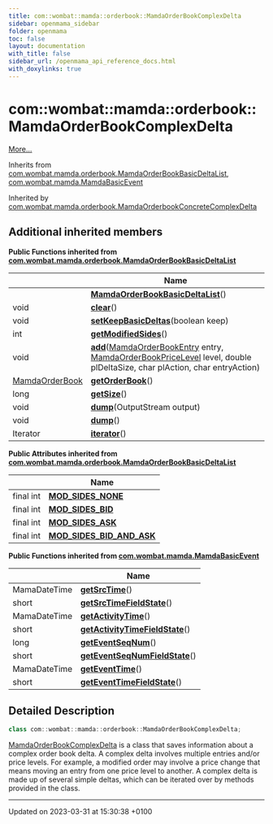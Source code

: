 ```yaml
---
title: com::wombat::mamda::orderbook::MamdaOrderBookComplexDelta
sidebar: openmama_sidebar
folder: openmama
toc: false
layout: documentation
with_title: false
sidebar_url: /openmama_api_reference_docs.html
with_doxylinks: true
---
```


# com::wombat::mamda::orderbook::MamdaOrderBookComplexDelta



 [More...](#detailed-description)

Inherits from [com.wombat.mamda.orderbook.MamdaOrderBookBasicDeltaList](classcom_1_1wombat_1_1mamda_1_1orderbook_1_1MamdaOrderBookBasicDeltaList.html), [com.wombat.mamda.MamdaBasicEvent](interfacecom_1_1wombat_1_1mamda_1_1MamdaBasicEvent.html)

Inherited by [com.wombat.mamda.orderbook.MamdaOrderbookConcreteComplexDelta](classcom_1_1wombat_1_1mamda_1_1orderbook_1_1MamdaOrderbookConcreteComplexDelta.html)

## Additional inherited members

**Public Functions inherited from [com.wombat.mamda.orderbook.MamdaOrderBookBasicDeltaList](classcom_1_1wombat_1_1mamda_1_1orderbook_1_1MamdaOrderBookBasicDeltaList.html)**

|                | Name           |
| -------------- | -------------- |
| | **[MamdaOrderBookBasicDeltaList](classcom_1_1wombat_1_1mamda_1_1orderbook_1_1MamdaOrderBookBasicDeltaList.html#function-mamdaorderbookbasicdeltalist)**() |
| void | **[clear](classcom_1_1wombat_1_1mamda_1_1orderbook_1_1MamdaOrderBookBasicDeltaList.html#function-clear)**() |
| void | **[setKeepBasicDeltas](classcom_1_1wombat_1_1mamda_1_1orderbook_1_1MamdaOrderBookBasicDeltaList.html#function-setkeepbasicdeltas)**(boolean keep) |
| int | **[getModifiedSides](classcom_1_1wombat_1_1mamda_1_1orderbook_1_1MamdaOrderBookBasicDeltaList.html#function-getmodifiedsides)**() |
| void | **[add](classcom_1_1wombat_1_1mamda_1_1orderbook_1_1MamdaOrderBookBasicDeltaList.html#function-add)**([MamdaOrderBookEntry](classcom_1_1wombat_1_1mamda_1_1orderbook_1_1MamdaOrderBookEntry.html) entry, [MamdaOrderBookPriceLevel](classcom_1_1wombat_1_1mamda_1_1orderbook_1_1MamdaOrderBookPriceLevel.html) level, double plDeltaSize, char plAction, char entryAction) |
| [MamdaOrderBook](classcom_1_1wombat_1_1mamda_1_1orderbook_1_1MamdaOrderBook.html) | **[getOrderBook](classcom_1_1wombat_1_1mamda_1_1orderbook_1_1MamdaOrderBookBasicDeltaList.html#function-getorderbook)**() |
| long | **[getSize](classcom_1_1wombat_1_1mamda_1_1orderbook_1_1MamdaOrderBookBasicDeltaList.html#function-getsize)**() |
| void | **[dump](classcom_1_1wombat_1_1mamda_1_1orderbook_1_1MamdaOrderBookBasicDeltaList.html#function-dump)**(OutputStream output) |
| void | **[dump](classcom_1_1wombat_1_1mamda_1_1orderbook_1_1MamdaOrderBookBasicDeltaList.html#function-dump)**() |
| Iterator | **[iterator](classcom_1_1wombat_1_1mamda_1_1orderbook_1_1MamdaOrderBookBasicDeltaList.html#function-iterator)**() |

**Public Attributes inherited from [com.wombat.mamda.orderbook.MamdaOrderBookBasicDeltaList](classcom_1_1wombat_1_1mamda_1_1orderbook_1_1MamdaOrderBookBasicDeltaList.html)**

|                | Name           |
| -------------- | -------------- |
| final int | **[MOD_SIDES_NONE](classcom_1_1wombat_1_1mamda_1_1orderbook_1_1MamdaOrderBookBasicDeltaList.html#variable-mod-sides-none)**  |
| final int | **[MOD_SIDES_BID](classcom_1_1wombat_1_1mamda_1_1orderbook_1_1MamdaOrderBookBasicDeltaList.html#variable-mod-sides-bid)**  |
| final int | **[MOD_SIDES_ASK](classcom_1_1wombat_1_1mamda_1_1orderbook_1_1MamdaOrderBookBasicDeltaList.html#variable-mod-sides-ask)**  |
| final int | **[MOD_SIDES_BID_AND_ASK](classcom_1_1wombat_1_1mamda_1_1orderbook_1_1MamdaOrderBookBasicDeltaList.html#variable-mod-sides-bid-and-ask)**  |

**Public Functions inherited from [com.wombat.mamda.MamdaBasicEvent](interfacecom_1_1wombat_1_1mamda_1_1MamdaBasicEvent.html)**

|                | Name           |
| -------------- | -------------- |
| MamaDateTime | **[getSrcTime](interfacecom_1_1wombat_1_1mamda_1_1MamdaBasicEvent.html#function-getsrctime)**() |
| short | **[getSrcTimeFieldState](interfacecom_1_1wombat_1_1mamda_1_1MamdaBasicEvent.html#function-getsrctimefieldstate)**() |
| MamaDateTime | **[getActivityTime](interfacecom_1_1wombat_1_1mamda_1_1MamdaBasicEvent.html#function-getactivitytime)**() |
| short | **[getActivityTimeFieldState](interfacecom_1_1wombat_1_1mamda_1_1MamdaBasicEvent.html#function-getactivitytimefieldstate)**() |
| long | **[getEventSeqNum](interfacecom_1_1wombat_1_1mamda_1_1MamdaBasicEvent.html#function-geteventseqnum)**() |
| short | **[getEventSeqNumFieldState](interfacecom_1_1wombat_1_1mamda_1_1MamdaBasicEvent.html#function-geteventseqnumfieldstate)**() |
| MamaDateTime | **[getEventTime](interfacecom_1_1wombat_1_1mamda_1_1MamdaBasicEvent.html#function-geteventtime)**() |
| short | **[getEventTimeFieldState](interfacecom_1_1wombat_1_1mamda_1_1MamdaBasicEvent.html#function-geteventtimefieldstate)**() |


## Detailed Description

```java
class com::wombat::mamda::orderbook::MamdaOrderBookComplexDelta;
```


[MamdaOrderBookComplexDelta](classcom_1_1wombat_1_1mamda_1_1orderbook_1_1MamdaOrderBookComplexDelta.html) is a class that saves information about a complex order book delta. A complex delta involves multiple entries and/or price levels. For example, a modified order may involve a price change that means moving an entry from one price level to another. A complex delta is made up of several simple deltas, which can be iterated over by methods provided in the class. 

-------------------------------

Updated on 2023-03-31 at 15:30:38 +0100